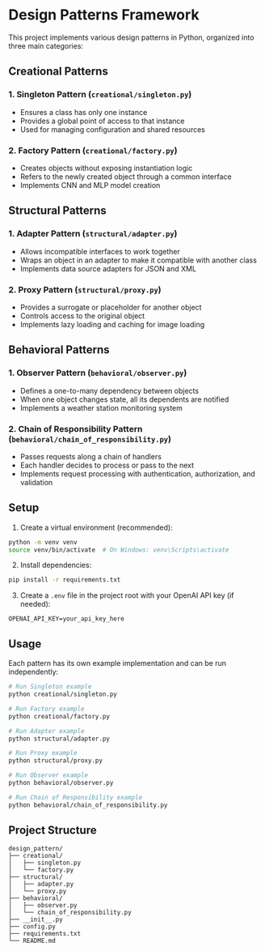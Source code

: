 # Design Patterns Framework

This project implements various design patterns in Python, organized into three main categories:

## Creational Patterns

### 1. Singleton Pattern (`creational/singleton.py`)
- Ensures a class has only one instance
- Provides a global point of access to that instance
- Used for managing configuration and shared resources

### 2. Factory Pattern (`creational/factory.py`)
- Creates objects without exposing instantiation logic
- Refers to the newly created object through a common interface
- Implements CNN and MLP model creation

## Structural Patterns

### 1. Adapter Pattern (`structural/adapter.py`)
- Allows incompatible interfaces to work together
- Wraps an object in an adapter to make it compatible with another class
- Implements data source adapters for JSON and XML

### 2. Proxy Pattern (`structural/proxy.py`)
- Provides a surrogate or placeholder for another object
- Controls access to the original object
- Implements lazy loading and caching for image loading

## Behavioral Patterns

### 1. Observer Pattern (`behavioral/observer.py`)
- Defines a one-to-many dependency between objects
- When one object changes state, all its dependents are notified
- Implements a weather station monitoring system

### 2. Chain of Responsibility Pattern (`behavioral/chain_of_responsibility.py`)
- Passes requests along a chain of handlers
- Each handler decides to process or pass to the next
- Implements request processing with authentication, authorization, and validation

## Setup

1. Create a virtual environment (recommended):
```bash
python -m venv venv
source venv/bin/activate  # On Windows: venv\Scripts\activate
```

2. Install dependencies:
```bash
pip install -r requirements.txt
```

3. Create a `.env` file in the project root with your OpenAI API key (if needed):
```
OPENAI_API_KEY=your_api_key_here
```

## Usage

Each pattern has its own example implementation and can be run independently:

```bash
# Run Singleton example
python creational/singleton.py

# Run Factory example
python creational/factory.py

# Run Adapter example
python structural/adapter.py

# Run Proxy example
python structural/proxy.py

# Run Observer example
python behavioral/observer.py

# Run Chain of Responsibility example
python behavioral/chain_of_responsibility.py
```

## Project Structure

```
design_pattern/
├── creational/
│   ├── singleton.py
│   └── factory.py
├── structural/
│   ├── adapter.py
│   └── proxy.py
├── behavioral/
│   ├── observer.py
│   └── chain_of_responsibility.py
├── __init__.py
├── config.py
├── requirements.txt
└── README.md
``` 